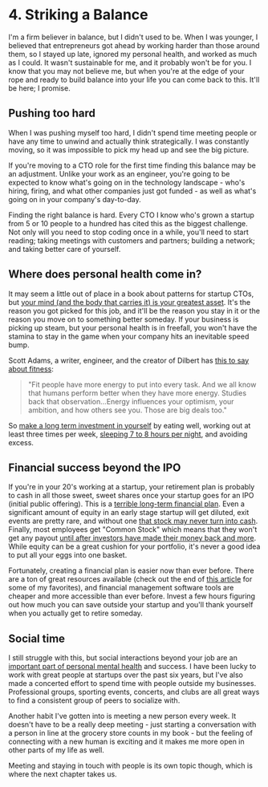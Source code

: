 # 4. Striking a Balance

I'm a firm believer in balance, but I didn't used to be. When I was younger, I believed that entrepreneurs got ahead by working harder than those around them, so I stayed up late, ignored my personal health, and worked as much as I could. It wasn't sustainable for me, and it probably won't be for you. I know that you may not believe me, but when you're at the edge of your rope and ready to build balance into your life you can come back to this. It'll be here; I promise.

## Pushing too hard

When I was pushing myself too hard, I didn't spend time meeting people or have any time to unwind and actually think strategically. I was constantly moving, so it was impossible to pick my head up and see the big picture.

If you're moving to a CTO role for the first time finding this balance may be an adjustment. Unlike your work as an engineer, you're going to be expected to know what's going on in the technology landscape - who's hiring, firing, and what other companies just got funded - as well as what's going on in your company's day-to-day.

Finding the right balance is hard. Every CTO I know who's grown a startup from 5 or 10 people to a hundred has cited this as the biggest challenge. Not only will you need to stop coding once in a while, you'll need to start reading; taking meetings with customers and partners; building a network; and taking better care of yourself.

## Where does personal health come in?

It may seem a little out of place in a book about patterns for startup CTOs, but [your mind (and the body that carries it) is your greatest asset](https://80000hours.org/career-guide/how-to-be-successful/). It's the reason you got picked for this job, and it'll be the reason you stay in it or the reason you move on to something better someday. If your business is picking up steam, but your personal health is in freefall, you won't have the stamina to stay in the game when your company hits an inevitable speed bump.

Scott Adams, a writer, engineer, and the creator of Dilbert has [this to say about fitness](http://blog.dilbert.com/post/103051087451/health-as-a-competitive-edge):

> "Fit people have more energy to put into every task. And we all know that humans perform better when they have more energy. Studies back that observation...Energy influences your optimism, your ambition, and how others see you. Those are big deals too."

So [make a long term investment in yourself](https://www.karllhughes.com/posts/health-investment-success) by eating well, working out at least three times per week, [sleeping 7 to 8 hours per night](https://codewithoutrules.com/2017/07/07/dont-code-at-2am/), and avoiding excess.

## Financial success beyond the IPO

If you're in your 20's working at a startup, your retirement plan is probably to cash in all those sweet, sweet shares once your startup goes for an IPO (initial public offering). This is a [terrible long-term financial plan](https://www.karllhughes.com/posts/startup-retirement). Even a significant amount of equity in an early stage startup will get diluted, exit events are pretty rare, and without one [that stock may never turn into cash](https://www.quora.com/If-a-startup-doesnt-issue-an-IPO-isnt-acquired-will-an-employees-equity-ever-be-worth-anything). Finally, most employees get "Common Stock" which means that they won't get any payout [until after investors have made their money back and more](http://stockoptioncounsel.com/blog/negotiating-equity-what-is-the-total-preference/2014/2/13). While equity can be a great cushion for your portfolio, it's never a good idea to put all your eggs into one basket.

Fortunately, creating a financial plan is easier now than ever before. There are a ton of great resources available (check out the end of [this article](https://www.karllhughes.com/posts/startup-retirement) for some of my favorites), and financial management software tools are cheaper and more accessible than ever before. Invest a few hours figuring out how much you can save outside your startup and you'll thank yourself when you actually get to retire someday.

## Social time

I still struggle with this, but social interactions beyond your job are an [important part of personal mental health](https://www.nia.nih.gov/about/living-long-well-21st-century-strategic-directions-research-aging/research-suggests-positive) and success. I have been lucky to work with great people at startups over the past six years, but I've also made a concerted effort to spend time with people outside my businesses. Professional groups, sporting events, concerts, and clubs are all great ways to find a consistent group of peers to socialize with.

Another habit I've gotten into is meeting a new person every week. It doesn't have to be a really deep meeting - just starting a conversation with a person in line at the grocery store counts in my book - but the feeling of connecting with a new human is exciting and it makes me more open in other parts of my life as well.

Meeting and staying in touch with people is its own topic though, which is where the next chapter takes us.
